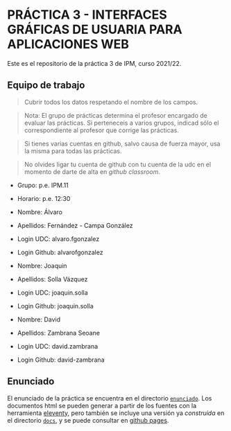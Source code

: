 # PRÁCTICA 3 - INTERFACES GRÁFICAS DE USUARIA PARA APLICACIONES WEB

Este es el repositorio de la práctica 3 de IPM, curso 2021/22.


## Equipo de trabajo

  > Cubrir todos los datos respetando el nombre de los campos.

  > Nota: El grupo de prácticas determina el profesor encargado de
  > evaluar las prácticas. Si perteneceis a varios grupos, indicad
  > sólo el correspondiente al profesor que corrige las prácticas.
  
  > Si tienes varias cuentas en github, salvo causa de fuerza mayor,
  > usa la misma para todas las prácticas.
  
  > No olvides ligar tu cuenta de github con tu cuenta de la udc en el
  > momento de darte de alta en _github classroom_.
  
  
  * Grupo: p.e. IPM.11
  * Horario: p.e. 12:30
  
  * Nombre: Álvaro 
  * Apellidos: Fernández - Campa González
  * Login UDC: alvaro.fgonzalez
  * Login Github: alvarofgonzalez
  
  * Nombre: Joaquin
  * Apellidos: Solla Vázquez
  * Login UDC: joaquin.solla
  * Login Github: joaquin.solla

  * Nombre: David
  * Apellidos: Zambrana Seoane
  * Login UDC: david.zambrana
  * Login Github: david-zambrana


## Enunciado

El enunciado de la práctica se encuentra en el directorio
[`enunciado`](enunciado/). Los documentos html se pueden generar a
partir de los fuentes con la herramienta
[eleventy](https://www.11ty.dev/), pero también se incluye una versión
ya _construida_ en el directorio [`docs`](docs/index.html), y se puede consultar
en [github pages](https://ipm-fic.github.io/assignment-202122-03/).
